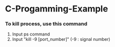 # C-Progamming-Example

### To kill process, use this command
1. Input ps command
2. Input "kill -9 [port_number]"
(-9 : signal number)
